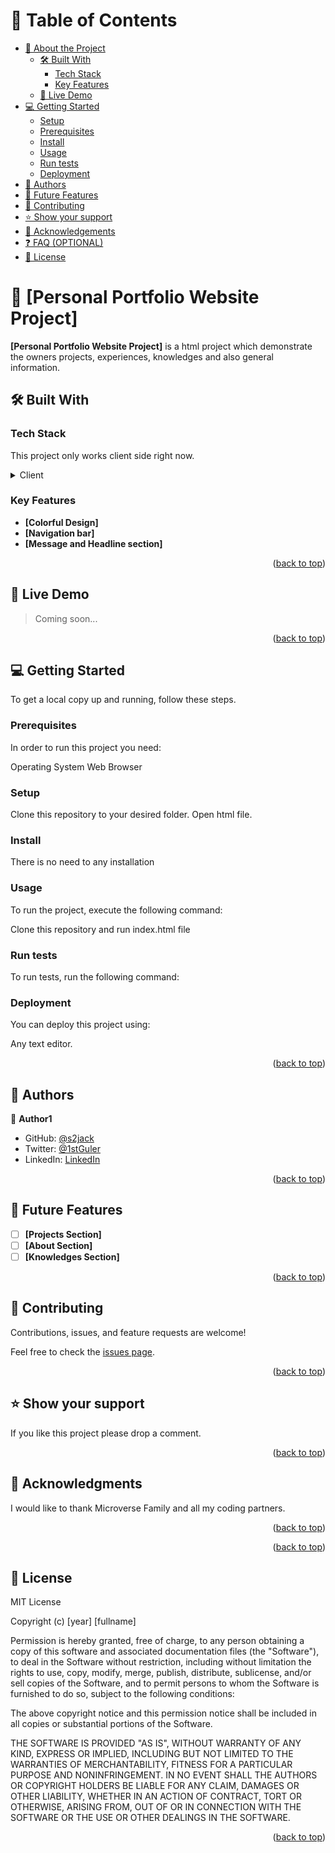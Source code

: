 # 📗 Table of Contents

- [📖 About the Project](#about-project)
  - [🛠 Built With](#built-with)
    - [Tech Stack](#tech-stack)
    - [Key Features](#key-features)
  - [🚀 Live Demo](#live-demo)
- [💻 Getting Started](#getting-started)
  - [Setup](#setup)
  - [Prerequisites](#prerequisites)
  - [Install](#install)
  - [Usage](#usage)
  - [Run tests](#run-tests)
  - [Deployment](#triangular_flag_on_post-deployment)
- [👥 Authors](#authors)
- [🔭 Future Features](#future-features)
- [🤝 Contributing](#contributing)
- [⭐️ Show your support](#support)
- [🙏 Acknowledgements](#acknowledgements)
- [❓ FAQ (OPTIONAL)](#faq)
- [📝 License](#license)


# 📖 [Personal Portfolio Website Project] <a name="about-project"></a>


**[Personal Portfolio Website Project]** is a html project which demonstrate the owners projects, experiences, knowledges and also general information.
## 🛠 Built With <a name="built-with"></a>

### Tech Stack <a name="tech-stack"></a>

This project only works client side right now.

<details>
  <summary>Client</summary>
  <ul>
    <li><a href="https://microverse.org/">HTML&CSS</a></li>
  </ul>
</details>


### Key Features <a name="key-features"></a>


- **[Colorful Design]**
- **[Navigation bar]**
- **[Message and Headline section]**


<p align="right">(<a href="#readme-top">back to top</a>)</p>


## 🚀 Live Demo <a name="live-demo"></a>

> Coming soon...</a>

<p align="right">(<a href="#readme-top">back to top</a>)</p>

## 💻 Getting Started <a name="getting-started"></a>


To get a local copy up and running, follow these steps.

### Prerequisites

In order to run this project you need:

Operating System
Web Browser

### Setup

Clone this repository to your desired folder.
Open html file.


### Install

There is no need to any installation


### Usage

To run the project, execute the following command:

Clone this repository and run index.html file


### Run tests

To run tests, run the following command:


### Deployment

You can deploy this project using:

Any text editor.

<p align="right">(<a href="#readme-top">back to top</a>)</p>

## 👥 Authors <a name="authors"></a>


👤 **Author1**

- GitHub: [@s2jack](https://github.com/s2jack)
- Twitter: [@1stGuler](https://twitter.com/1stGuler)
- LinkedIn: [LinkedIn](https://linkedin.com/in/selcuk-guler)

<p align="right">(<a href="#readme-top">back to top</a>)</p>

## 🔭 Future Features <a name="future-features"></a>


- [ ] **[Projects Section]**
- [ ] **[About Section]**
- [ ] **[Knowledges Section]**

<p align="right">(<a href="#readme-top">back to top</a>)</p>


## 🤝 Contributing <a name="contributing"></a>

Contributions, issues, and feature requests are welcome!

Feel free to check the [issues page](../../issues/).

<p align="right">(<a href="#readme-top">back to top</a>)</p>


## ⭐️ Show your support <a name="support"></a>

If you like this project please drop a comment.

<p align="right">(<a href="#readme-top">back to top</a>)</p>


## 🙏 Acknowledgments <a name="acknowledgements"></a>


I would like to thank Microverse Family and all my coding partners.

<p align="right">(<a href="#readme-top">back to top</a>)</p>



<p align="right">(<a href="#readme-top">back to top</a>)</p>


## 📝 License <a name="license"></a>

MIT License

Copyright (c) [year] [fullname]

Permission is hereby granted, free of charge, to any person obtaining a copy
of this software and associated documentation files (the "Software"), to deal
in the Software without restriction, including without limitation the rights
to use, copy, modify, merge, publish, distribute, sublicense, and/or sell
copies of the Software, and to permit persons to whom the Software is
furnished to do so, subject to the following conditions:

The above copyright notice and this permission notice shall be included in all
copies or substantial portions of the Software.

THE SOFTWARE IS PROVIDED "AS IS", WITHOUT WARRANTY OF ANY KIND, EXPRESS OR
IMPLIED, INCLUDING BUT NOT LIMITED TO THE WARRANTIES OF MERCHANTABILITY,
FITNESS FOR A PARTICULAR PURPOSE AND NONINFRINGEMENT. IN NO EVENT SHALL THE
AUTHORS OR COPYRIGHT HOLDERS BE LIABLE FOR ANY CLAIM, DAMAGES OR OTHER
LIABILITY, WHETHER IN AN ACTION OF CONTRACT, TORT OR OTHERWISE, ARISING FROM,
OUT OF OR IN CONNECTION WITH THE SOFTWARE OR THE USE OR OTHER DEALINGS IN THE
SOFTWARE.

<p align="right">(<a href="#readme-top">back to top</a>)</p>
